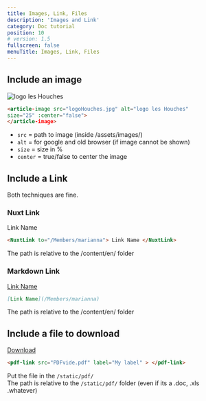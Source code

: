 ```yaml
---
title: Images, Link, Files
description: 'Images and Link'
category: Doc tutorial
position: 10
# version: 1.5
fullscreen: false
menuTitle: Images, Link, Files
---
```


## Include an image
<img src="/logoHouches.jpg" alt="logo les Houches">
<article-image src="logoHouches.jpg" alt="logo les Houches" size="25" :center="false"></article-image>

```html
<article-image src="logoHouches.jpg" alt="logo les Houches" 
size="25" :center="false">
</article-image>
```

- ```src``` = path to image (inside /assets/images/)
- ```alt``` = for google and old browser (if image cannot be shown)
- ```size``` = size in %
- ```center``` = true/false to center the image

## Include a Link
Both techniques are fine.

### Nuxt Link
<NuxtLink to="/Members/marianna"> Link Name </NuxtLink>

```html
<NuxtLink to="/Members/marianna"> Link Name </NuxtLink>
```

The path is relative to the /content/en/ folder


### Markdown Link

[Link Name](/Members/marianna)

```md
[Link Name](/Members/marianna)
```
The path is relative to the /content/en/ folder


## Include a file to download

<pdf-link src="PDFvide.pdf" label="My label" > </pdf-link>

<a href="/PDFvide.pdf" download="">Download</a>

```md
<pdf-link src="PDFvide.pdf" label="My label" > </pdf-link>
```
Put the file in the ```/static/pdf/``` \
The path is relative to the ```/static/pdf/``` folder (even if its a .doc, .xls .whatever)


